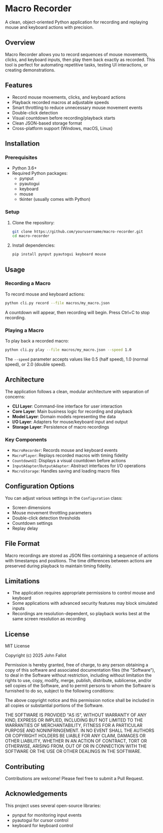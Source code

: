 # Macro Recorder

A clean, object-oriented Python application for recording and replaying mouse and keyboard actions with precision.

## Overview

Macro Recorder allows you to record sequences of mouse movements, clicks, and keyboard inputs, then play them back exactly as recorded. This tool is perfect for automating repetitive tasks, testing UI interactions, or creating demonstrations.

## Features

- Record mouse movements, clicks, and keyboard actions
- Playback recorded macros at adjustable speeds
- Smart throttling to reduce unnecessary mouse movement events
- Double-click detection
- Visual countdown before recording/playback starts
- Clean JSON-based storage format
- Cross-platform support (Windows, macOS, Linux)

## Installation

### Prerequisites

- Python 3.6+
- Required Python packages:
  - pynput
  - pyautogui
  - keyboard
  - mouse
  - tkinter (usually comes with Python)

### Setup

1. Clone the repository:
   ```bash
   git clone https://github.com/yourusername/macro-recorder.git
   cd macro-recorder
   ```

2. Install dependencies:
   ```bash
   pip install pynput pyautogui keyboard mouse
   ```

## Usage

### Recording a Macro

To record mouse and keyboard actions:

```bash
python cli.py record --file macros/my_macro.json
```

A countdown will appear, then recording will begin. Press Ctrl+C to stop recording.

### Playing a Macro

To play back a recorded macro:

```bash
python cli.py play --file macros/my_macro.json --speed 1.0
```

The `--speed` parameter accepts values like 0.5 (half speed), 1.0 (normal speed), or 2.0 (double speed).

## Architecture

The application follows a clean, modular architecture with separation of concerns:

- **CLI Layer**: Command-line interface for user interaction
- **Core Layer**: Main business logic for recording and playback
- **Model Layer**: Domain models representing the data
- **I/O Layer**: Adapters for mouse/keyboard input and output
- **Storage Layer**: Persistence of macro recordings

### Key Components

- `MacroRecorder`: Records mouse and keyboard events
- `MacroPlayer`: Replays recorded macros with timing fidelity
- `CountdownUI`: Displays a visual countdown before actions
- `InputAdapter`/`OutputAdapter`: Abstract interfaces for I/O operations
- `MacroStorage`: Handles saving and loading macro files

## Configuration Options

You can adjust various settings in the `Configuration` class:

- Screen dimensions
- Mouse movement throttling parameters
- Double-click detection thresholds
- Countdown settings
- Replay delay

## File Format

Macro recordings are stored as JSON files containing a sequence of actions with timestamps and positions. The time differences between actions are preserved during playback to maintain timing fidelity.

## Limitations

- The application requires appropriate permissions to control mouse and keyboard
- Some applications with advanced security features may block simulated inputs
- Recordings are resolution-dependent, so playback works best at the same screen resolution as recording

## License

MIT License

Copyright (c) 2025 John Fallot

Permission is hereby granted, free of charge, to any person obtaining a copy
of this software and associated documentation files (the "Software"), to deal
in the Software without restriction, including without limitation the rights
to use, copy, modify, merge, publish, distribute, sublicense, and/or sell
copies of the Software, and to permit persons to whom the Software is
furnished to do so, subject to the following conditions:

The above copyright notice and this permission notice shall be included in all
copies or substantial portions of the Software.

THE SOFTWARE IS PROVIDED "AS IS", WITHOUT WARRANTY OF ANY KIND, EXPRESS OR
IMPLIED, INCLUDING BUT NOT LIMITED TO THE WARRANTIES OF MERCHANTABILITY,
FITNESS FOR A PARTICULAR PURPOSE AND NONINFRINGEMENT. IN NO EVENT SHALL THE
AUTHORS OR COPYRIGHT HOLDERS BE LIABLE FOR ANY CLAIM, DAMAGES OR OTHER
LIABILITY, WHETHER IN AN ACTION OF CONTRACT, TORT OR OTHERWISE, ARISING FROM,
OUT OF OR IN CONNECTION WITH THE SOFTWARE OR THE USE OR OTHER DEALINGS IN THE
SOFTWARE.

## Contributing

Contributions are welcome! Please feel free to submit a Pull Request.

## Acknowledgements

This project uses several open-source libraries:
- pynput for monitoring input events
- pyautogui for cursor control
- keyboard for keyboard control
